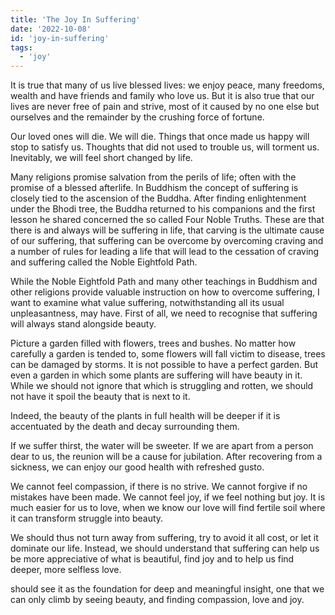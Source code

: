 ```yaml
---
title: 'The Joy In Suffering'
date: '2022-10-08'
id: 'joy-in-suffering'
tags:
  - 'joy'
---
```


It is true that many of us live blessed lives: we enjoy peace, many freedoms, wealth and have friends and family who love us. But it is also true that our lives are never free of pain and strive, most of it caused by no one else but ourselves and the remainder by the crushing force of fortune.

Our loved ones will die. We will die. Things that once made us happy will stop to satisfy us. Thoughts that did not used to trouble us, will torment us. Inevitably, we will feel short changed by life.

Many religions promise salvation from the perils of life; often with the promise of a blessed afterlife. In Buddhism the concept of suffering is closely tied to the ascension of the Buddha. After finding enlightenment under the Bhodi tree, the Buddha returned to his companions and the first lesson he shared concerned the so called Four Noble Truths. These are that there is and always will be suffering in life, that carving is the ultimate cause of our suffering, that suffering can be overcome by overcoming craving and a number of rules for leading a life that will lead to the cessation of craving and suffering called the Noble Eightfold Path.

While the Noble Eightfold Path and many other teachings in Buddhism and other religions provide valuable instruction on how to overcome suffering, I want to examine what value suffering, notwithstanding all its usual unpleasantness, may have. First of all, we need to recognise that suffering will always stand alongside beauty.

Picture a garden filled with flowers, trees and bushes. No matter how carefully a garden is tended to, some flowers will fall victim to disease, trees can be damaged by storms. It is not possible to have a perfect garden. But even a garden in which some plants are suffering will have beauty in it. While we should not ignore that which is struggling and rotten, we should not have it spoil the beauty that is next to it.

Indeed, the beauty of the plants in full health will be deeper if it is accentuated by the death and decay surrounding them.

If we suffer thirst, the water will be sweeter. If we are apart from a person dear to us, the reunion will be a cause for jubilation. After recovering from a sickness, we can enjoy our good health with refreshed gusto.

We cannot feel compassion, if there is no strive. We cannot forgive if no mistakes have been made. We cannot feel joy, if we feel nothing but joy. It is much easier for us to love, when we know our love will find fertile soil where it can transform struggle into beauty.

We should thus not turn away from suffering, try to avoid it all cost, or let it dominate our life. Instead, we should understand that suffering can help us be more appreciative of what is beautiful, find joy and to help us find deeper, more selfless love.

 should see it as the foundation for deep and meaningful insight, one that we can only climb by seeing beauty, and finding compassion, love and joy.
